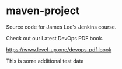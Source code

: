 # maven-project
Source code for James Lee's Jenkins course.

Check out our Latest DevOps PDF book.

https://www.level-up.one/devops-pdf-book

This is some additional test data
